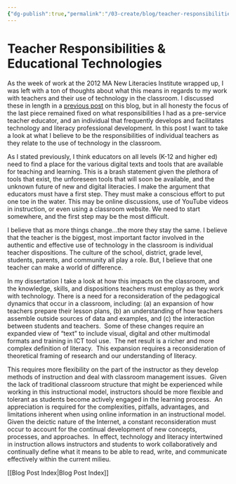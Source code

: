 ```yaml
---
{"dg-publish":true,"permalink":"/03-create/blog/teacher-responsibilities-and-educational-technologies/","title":"Teacher Responsibilities & Educational Technologies","tags":["edtech","education","literacy","technology"]}
---
```


# Teacher Responsibilities & Educational Technologies

As the week of work at the 2012 MA New Literacies Institute wrapped up, I was left with a ton of thoughts about what this means in regards to my work with teachers and their use of technology in the classroom. I discussed these in length in a [previous post](http://wiobyrne.blogspot.com/2012/08/responsibility-and-educational.html) on this blog, but in all honesty the focus of the last piece remained fixed on what responsibilities I had as a pre-service teacher educator, and an individual that frequently develops and facilitates technology and literacy professional development. In this post I want to take a look at what I believe to be the responsibilities of individual teachers as they relate to the use of technology in the classroom.

As I stated previously, I think educators on all levels (K-12 and higher ed) need to find a place for the various digital texts and tools that are available for teaching and learning. This is a brash statement given the plethora of tools that exist, the unforeseen tools that will soon be available, and the unknown future of new and digital literacies. I make the argument that educators must have a first step. They must make a conscious effort to put one toe in the water. This may be online discussions, use of YouTube videos in instruction, or even using a classroom website. We need to start somewhere, and the first step may be the most difficult.

I believe that as more things change...the more they stay the same. I believe that the teacher is the biggest, most important factor involved in the authentic and effective use of technology in the classroom is individual teacher dispositions. The culture of the school, district, grade level, students, parents, and community all play a role. But, I believe that one teacher can make a world of difference.

In my dissertation I take a look at how this impacts on the classroom, and the knowledge, skills, and dispositions teachers must employ as they work with technology. There is a need for a reconsideration of the pedagogical dynamics that occur in a classroom, including: (a) an expansion of how teachers prepare their lesson plans, (b) an understanding of how teachers assemble outside sources of data and examples, and (c) the interaction between students and teachers.  Some of these changes require an expanded view of “text” to include visual, digital and other multimodal formats and training in ICT tool use.  The net result is a richer and more complex definition of literacy.  This expansion requires a reconsideration of theoretical framing of research and our understanding of literacy.

This requires more flexibility on the part of the instructor as they develop methods of instruction and deal with classroom management issues.  Given the lack of traditional classroom structure that might be experienced while working in this instructional model, instructors should be more flexible and tolerant as students become actively engaged in the learning process.  An appreciation is required for the complexities, pitfalls, advantages, and limitations inherent when using online information in an instructional model.  Given the deictic nature of the Internet, a constant reconsideration must occur to account for the continual development of new concepts, processes, and approaches.  In effect, technology and literacy intertwined in instruction allows instructors and students to work collaboratively and continually define what it means to be able to read, write, and communicate effectively within the current milieu.

[[Blog Post Index\|Blog Post Index]]